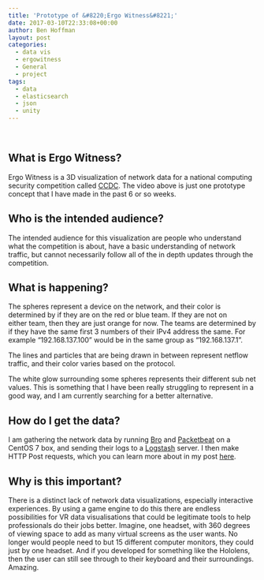 ```yaml
---
title: 'Prototype of &#8220;Ergo Witness&#8221;'
date: 2017-03-10T22:33:08+00:00
author: Ben Hoffman
layout: post
categories:
  - data vis
  - ergowitness
  - General
  - project
tags:
  - data
  - elasticsearch
  - json
  - unity
---
```

<div class="jetpack-video-wrapper">
  <span class="embed-youtube" style="text-align:center; display: block;"></span>
</div>

&nbsp;

## What is Ergo Witness?

Ergo Witness is a 3D visualization of network data for a national computing security competition called [CCDC](http://neccdc.net/wordpress/). The video above is just one prototype concept that I have made in the past 6 or so weeks.

## Who is the intended audience?

The intended audience for this visualization are people who understand what the competition is about, have a basic understanding of network traffic, but cannot necessarily follow all of the in depth updates through the competition.

## What is happening?

The spheres represent a device on the network, and their color is determined by if they are on the red or blue team. If they are not on either team, then they are just orange for now. The teams are determined by if they have the same first 3 numbers of their IPv4 address the same. For example &#8220;192.168.137.100&#8221; would be in the same group as &#8220;192.168.137.1&#8221;.

The lines and particles that are being drawn in between represent netflow traffic, and their color varies based on the protocol.

The white glow surrounding some spheres represents their different sub net values. This is something that I have been really struggling to represent in a good way, and I am currently searching for a better alternative.

## How do I get the data?

I am gathering the network data by running <a href="https://www.bro.org/" target="_blank">Bro</a> and <a href="https://www.elastic.co/products/beats/packetbeat" target="_blank">Packetbeat</a> on a CentOS 7 box, and sending their logs to a <a href="https://www.elastic.co/products/logstash" target="_blank">Logstash</a> server. I then make HTTP Post requests, which you can learn more about in my post [here](http://benhoffman.tech/index.php/2017/03/03/how-to-make-http-post-requests-in-unity-5-c/).

## Why is this important?

There is a distinct lack of network data visualizations, especially interactive experiences. By using a game engine to do this there are endless possibilities for VR data visualisations that could be legitimate tools to help professionals do their jobs better. Imagine, one headset, with 360 degrees of viewing space to add as many virtual screens as the user wants. No longer would people need to but 15 different computer monitors, they could just by one headset. And if you developed for something like the Hololens, then the user can still see through to their keyboard and their surroundings. Amazing.
